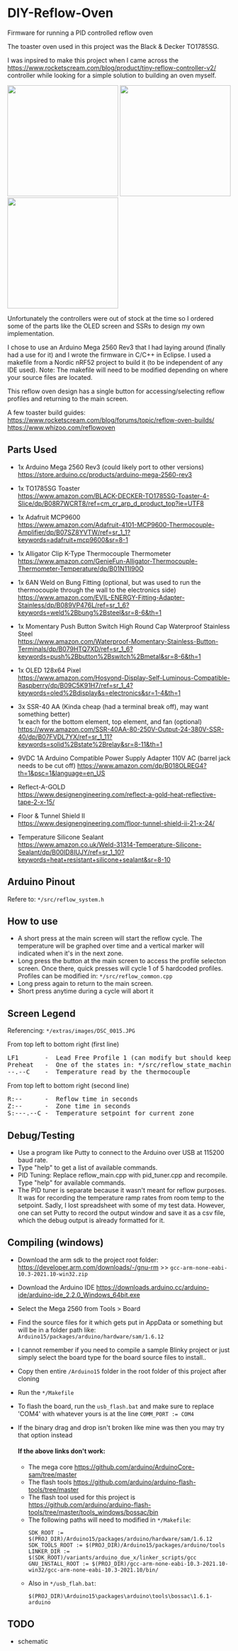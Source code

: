 # DIY-Reflow-Oven
Firmware for running a PID controlled reflow oven

The toaster oven used in this project was the Black & Decker TO1785SG.

I was inpsired to make this project when I came across the https://www.rocketscream.com/blog/product/tiny-reflow-controller-v2/ controller while looking for a simple solution to building an oven myself.

<img src="https://github.com/ElectronicSpaceCat/diy-reflow-oven/blob/master/extras/images/DSC_0013.JPG" width="250"> <img src="https://github.com/ElectronicSpaceCat/diy-reflow-oven/blob/master/extras/images/DSC_0017.JPG" width="250"> <img src="https://github.com/ElectronicSpaceCat/diy-reflow-oven/blob/master/extras/images/DSC_0015.JPG" width="250">

Unfortunately the controllers were out of stock at the time so I ordered some of the parts like the OLED screen and SSRs to design my own implementation.

I chose to use an Arduino Mega 2560 Rev3 that I had laying around (finally had a use for it) and I wrote the firmware in C/C++ in Eclipse. I used a makefile from a Nordic nRF52 project to build it (to be independent of any IDE used). Note: The makefile will need to be modified depending on where your source files are located.

This reflow oven design has a single button for accessing/selecting reflow profiles and returning to the main screen.

A few toaster build guides:  
https://www.rocketscream.com/blog/forums/topic/reflow-oven-builds/  
https://www.whizoo.com/reflowoven

## Parts Used
* 1x Arduino Mega 2560 Rev3 (could likely port to other versions)  
https://store.arduino.cc/products/arduino-mega-2560-rev3

* 1x TO1785SG Toaster  
https://www.amazon.com/BLACK-DECKER-TO1785SG-Toaster-4-Slice/dp/B08R7WCRT8/ref=cm_cr_arp_d_product_top?ie=UTF8

* 1x Adafruit MCP9600  
https://www.amazon.com/Adafruit-4101-MCP9600-Thermocouple-Amplifier/dp/B07SZ8YVTW/ref=sr_1_1?keywords=adafruit+mcp9600&sr=8-1

* 1x Alligator Clip K-Type Thermocouple Thermometer  
https://www.amazon.com/GenieFun-Alligator-Thermocouple-Thermometer-Temperature/dp/B01N11I90O

* 1x 6AN Weld on Bung Fitting (optional, but was used to run the thermocouple through the wall to the electronics side)  
https://www.amazon.com/EVIL-ENERGY-Fitting-Adapter-Stainless/dp/B089VP476L/ref=sr_1_6?keywords=weld%2Bbung%2Bsteel&sr=8-6&th=1

* 1x Momentary Push Button Switch High Round Cap Waterproof Stainless Steel  
https://www.amazon.com/Waterproof-Momentary-Stainless-Button-Terminals/dp/B079HTQ7XD/ref=sr_1_6?keywords=push%2Bbutton%2Bswitch%2Bmetal&sr=8-6&th=1

* 1x OLED 128x64 Pixel  
https://www.amazon.com/Hosyond-Display-Self-Luminous-Compatible-Raspberry/dp/B09C5K91H7/ref=sr_1_4?keywords=oled%2Bdisplay&s=electronics&sr=1-4&th=1

* 3x SSR-40 AA (Kinda cheap (had a terminal break off), may want something better)  
1x each for the bottom element, top element, and fan (optional)  
https://www.amazon.com/SSR-40AA-80-250V-Output-24-380V-SSR-40/dp/B07FVDL7YX/ref=sr_1_11?keywords=solid%2Bstate%2Brelay&sr=8-11&th=1

* 9VDC 1A Arduino Compatible Power Supply Adapter 110V AC (barrel jack needs to be cut off)
https://www.amazon.com/dp/B018OLREG4?th=1&psc=1&language=en_US

* Reflect-A-GOLD   
https://www.designengineering.com/reflect-a-gold-heat-reflective-tape-2-x-15/

* Floor & Tunnel Shield II   
https://www.designengineering.com/floor-tunnel-shield-ii-21-x-24/

* Temperature Silicone Sealant   
https://www.amazon.co.uk/Weld-31314-Temperature-Silicone-Sealant/dp/B00ID8IUJY/ref=sr_1_10?keywords=heat+resistant+silicone+sealant&sr=8-10

## Arduino Pinout
Refere to: ``` */src/reflow_system.h ```

## How to use
* A short press at the main screen will start the reflow cycle. The temperature will be graphed over time and a vertical marker will indicated when it's in the next zone.
* Long press the button at the main screen to access the profile selecton screen. Once there, quick presses will cycle 1 of 5 hardcoded profiles.
Profiles can be modified in: ``` */src/reflow_common.cpp ```
* Long press again to return to the main screen.
* Short press anytime during a cycle will abort it

## Screen Legend
Referencing: ```*/extras/images/DSC_0015.JPG```  

From top left to bottom right (first line)  
<pre>
LF1       -  Lead Free Profile 1 (can modify but should keep it to 3 characters)  
Preheat   -  One of the states in: */src/reflow_state_machine.h >> state_t  
--.--C    -  Temperature read by the thermocouple  
</pre>

From top left to bottom right (second line)  
<pre>
R:--      -  Reflow time in seconds  
Z:--      -  Zone time in seconds  
S:---.--C -  Temperature setpoint for current zone
</pre>

## Debug/Testing
* Use a program like Putty to connect to the Arduino over USB at 115200 baud rate.  
* Type "help" to get a list of available commands.
* PID Tuning: Replace reflow_main.cpp with pid_tuner.cpp and recompile. Type "help" for available commands.
* The PID tuner is separate because it wasn't meant for reflow purposes. It was for recording the temperature ramp rates from room temp to the setpoint. Sadly, I lost spreadsheet with some of my test data. However, one can set Putty to record the output window and save it as a csv file, which the debug output is already formatted for it.

## Compiling (windows)
* Download the arm sdk to the project root folder: https://developer.arm.com/downloads/-/gnu-rm  >> ```gcc-arm-none-eabi-10.3-2021.10-win32.zip```
* Download the Arduino IDE https://downloads.arduino.cc/arduino-ide/arduino-ide_2.2.0_Windows_64bit.exe
* Select the Mega 2560 from Tools > Board
* Find the source files for it which gets put in AppData or something but will be in a folder path like: ```Arduino15/packages/arduino/hardware/sam/1.6.12```
* I cannot remember if you need to compile a sample Blinky project or just simply select the board type for the board source files to install..
* Copy then entire ```/Arduino15``` folder in the root folder of this project after cloning
* Run the ```*/Makefile```
* To flash the board, run the ```usb_flash.bat``` and make sure to replace 'COM4' with whatever yours is at the line ```COMM_PORT := COM4```
* If the binary drag and drop isn't broken like mine was then you may try that option instead  

  #### If the above links don't work:
  * The mega core https://github.com/arduino/ArduinoCore-sam/tree/master
  * The flash tools https://github.com/arduino/arduino-flash-tools/tree/master
  * The flash tool used for this project is https://github.com/arduino/arduino-flash-tools/tree/master/tools_windows/bossac/bin
  * The following paths will need to modified in ```*/Makefile```:
    ```
    SDK_ROOT := $(PROJ_DIR)/Arduino15/packages/arduino/hardware/sam/1.6.12
    SDK_TOOLS_ROOT := $(PROJ_DIR)/Arduino15/packages/arduino/tools
    LINKER_DIR := $(SDK_ROOT)/variants/arduino_due_x/linker_scripts/gcc
    GNU_INSTALL_ROOT := $(PROJ_DIR)/gcc-arm-none-eabi-10.3-2021.10-win32/gcc-arm-none-eabi-10.3-2021.10/bin/
    ```
  * Also in ```*/usb_flah.bat```:
    ```
    $(PROJ_DIR)\Arduino15\packages\arduino\tools\bossac\1.6.1-arduino
    ```

## TODO
* schematic

